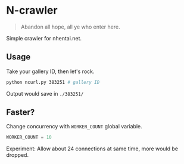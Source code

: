 N-crawler
=========

> Abandon all hope, all ye who enter here.

Simple crawler for nhentai.net.

## Usage

Take your gallery ID, then let's rock.

```bash
python ncurl.py 383251 # gallery ID
```

Output would save in `./383251/`

## Faster?

Change concurrency with `WORKER_COUNT` global variable.

```python
WORKER_COUNT = 10
```

Experiment: Allow about 24 connections at same time, more would be dropped.
